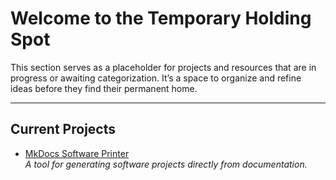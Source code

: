 # Welcome to the Temporary Holding Spot

This section serves as a placeholder for projects and resources that are in progress or awaiting categorization. It’s a space to organize and refine ideas before they find their permanent home.

---

## Current Projects

- [MkDocs Software Printer](/study-desk/temp-holder/mkdocs-software-printer)  
  *A tool for generating software projects directly from documentation.*
